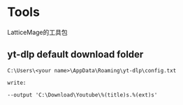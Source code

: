 # Tools

LatticeMage的工具包


## yt-dlp default download folder
```
C:\Users\<your name>\AppData\Roaming\yt-dlp\config.txt

write:

--output 'C:\Download\Youtube\%(title)s.%(ext)s'

```
